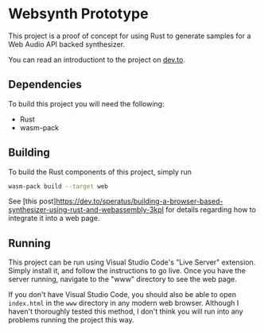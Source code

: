 # Websynth Prototype
This project is a proof of concept for using Rust to generate samples for a Web Audio API backed synthesizer.

You can read an introductiont to the project on [dev.to](https://dev.to/speratus/building-a-browser-based-synthesizer-using-rust-and-webassembly-3kpl).

## Dependencies
To build this project you will need the following:

* Rust
* wasm-pack

## Building
To build the Rust components of this project, simply run

```sh
wasm-pack build --target web
```
See [this post]https://dev.to/speratus/building-a-browser-based-synthesizer-using-rust-and-webassembly-3kpl for details regarding how to integrate it into a web page.

## Running
This project can be run using Visual Studio Code's "Live Server" extension. Simply install it, and follow the instructions to go live.
Once you have the server running, navigate to the "www" directory to see the web page.

If you don't have Visual Studio Code, you should also be able to open `index.html` in the `www` directory in any modern web browser.
Although I haven't thoroughly tested this method, I don't think you will run into any problems running the project this way.